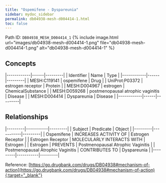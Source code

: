 ```yaml
---
title: "Ospemifene - Dyspareunia"
sidebar: mydoc_sidebar
permalink: db04938-mesh-d004414-1.html
toc: false 
---
```



Path ID: `DB04938_MESH_D004414_1`
{% include image.html url="images/db04938-mesh-d004414-1.png" file="db04938-mesh-d004414-1.png" alt="db04938-mesh-d004414-1" %}

## Concepts

|------------|------|---------|
| Identifier | Name | Type    |
|------------|------|---------|
| MESH:C119141 | ospemifene | Drug |
| UniProt:P03372 | estrogen receptor | Protein |
| MESH:D004967 | estrogen | ChemicalSubstance |
| MESH:D059268 | postmenopausal atrophic vaginitis | Disease |
| MESH:D004414 | Dyspareunia | Disease |
|------------|------|---------|

## Relationships

|---------|-----------|---------|
| Subject | Predicate | Object  |
|---------|-----------|---------|
| Ospemifene | INCREASES ACTIVITY OF | Estrogen Receptor |
| Estrogen Receptor | MOLECULARLY INTERACTS WITH | Estrogen |
| Estrogen | PREVENTS | Postmenopausal Atrophic Vaginitis |
| Postmenopausal Atrophic Vaginitis | CONTRIBUTES TO | Dyspareunia |
|---------|-----------|---------|

Reference: [https://go.drugbank.com/drugs/DB04938#mechanism-of-action](https://go.drugbank.com/drugs/DB04938#mechanism-of-action){:target="_blank"}